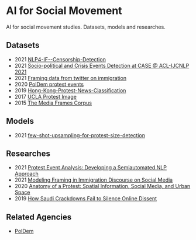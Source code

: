 # AI for Social Movement

AI for social movement studies. Datasets, models and researches.

## Datasets

- 2021 [NLP4-IF--Censorship-Detection](https://gitlab.com/NLP4IF/nlp4-if-censorship-detection)
- 2021 [Socio-political and Crisis Events Detection at CASE @ ACL-IJCNLP 2021](https://github.com/emerging-welfare/case-2021-shared-task)
- 2021 [Framing data from twitter on immigration](https://github.com/juliamendelsohn/framing)
- 2020 [PolDem protest events](https://poldem.eui.eu/download/protest-events/)
- 2019 [Hong-Kong-Protest-News-Classification](https://github.com/Junchi0905/Hong-Kong-Protest-News-Classification)
- 2017 [UCLA Protest Image](https://github.com/wondonghyeon/protest-detection-violence-estimation)
- 2015 [The Media Frames Corpus](https://github.com/dallascard/media_frames_corpus)

## Models

- 2021 [few-shot-upsampling-for-protest-size-detection](https://github.com/benradford/few-shot-upsampling-for-protest-size-detection)

## Researches

- 2021 [Protest Event Analysis: Developing a Semiautomated NLP Approach](https://journals.sagepub.com/doi/full/10.1177/00027642211021650)
- 2021 [Modeling Framing in Immigration Discourse on Social Media](https://arxiv.org/abs/2104.06443)
- 2020 [Anatomy of a Protest: Spatial Information, Social Media, and Urban Space](https://journals.sagepub.com/doi/full/10.1177/2056305119897320)
- 2019 [How Saudi Crackdowns Fail to Silence Online Dissent](https://www.cambridge.org/core/journals/american-political-science-review/article/abs/how-saudi-crackdowns-fail-to-silence-online-dissent/1BA13DF8FD5D04EC181BCD4D1055254B)

## Related Agencies

- [PolDem](https://poldem.eui.eu)
